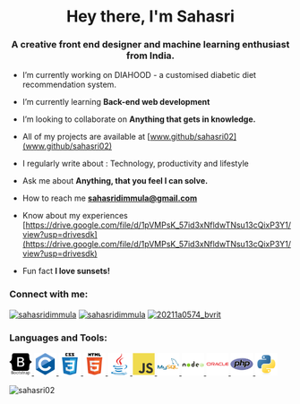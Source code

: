 <h1 align="center">Hey there, I'm Sahasri</h1>
<h3 align="center">A creative front end designer and machine learning enthusiast from India.</h3>

-  I’m currently working on DIAHOOD - a customised diabetic diet recommendation system.

-  I’m currently learning **Back-end web development**

-  I’m looking to collaborate on **Anything that gets in knowledge.**

-  All of my projects are available at [www.github/sahasri02](www.github/sahasri02)

-  I regularly write about : Technology, productivity and lifestyle

-  Ask me about 
     **Anything, that you feel I can solve.**

-  How to reach me **sahasridimmula@gmail.com**

-  Know about my experiences [https://drive.google.com/file/d/1pVMPsK_57id3xNfldwTNsu13cQixP3Y1/view?usp=drivesdk](https://drive.google.com/file/d/1pVMPsK_57id3xNfldwTNsu13cQixP3Y1/view?usp=drivesdk)

-  Fun fact **I love sunsets!**

<h3 align="left">Connect with me:</h3>
<p align="left">
<a href="https://www.linkedin.com/in/sahasri-dimmula-b30581213" target="blank"><img align="center" src="https://raw.githubusercontent.com/rahuldkjain/github-profile-readme-generator/master/src/images/icons/Social/linked-in-alt.svg" alt="sahasridimmula" height="30" width="40" /></a>
<a href="https://instagram.com/sahasridimmula" target="blank"><img align="center" src="https://raw.githubusercontent.com/rahuldkjain/github-profile-readme-generator/master/src/images/icons/Social/instagram.svg" alt="sahasridimmula" height="30" width="40" /></a>
<a href="https://auth.geeksforgeeks.org/user/20211a0574_bvrit" target="blank"><img align="center" src="https://raw.githubusercontent.com/rahuldkjain/github-profile-readme-generator/master/src/images/icons/Social/geeks-for-geeks.svg" alt="20211a0574_bvrit" height="30" width="40" /></a>
</p>

<h3 align="left">Languages and Tools:</h3>
<p align="left"> <a href="https://getbootstrap.com" target="_blank" rel="noreferrer"> <img src="https://raw.githubusercontent.com/devicons/devicon/master/icons/bootstrap/bootstrap-plain-wordmark.svg" alt="bootstrap" width="40" height="40"/> </a> <a href="https://www.cprogramming.com/" target="_blank" rel="noreferrer"> <img src="https://raw.githubusercontent.com/devicons/devicon/master/icons/c/c-original.svg" alt="c" width="40" height="40"/> </a> <a href="https://www.w3schools.com/css/" target="_blank" rel="noreferrer"> <img src="https://raw.githubusercontent.com/devicons/devicon/master/icons/css3/css3-original-wordmark.svg" alt="css3" width="40" height="40"/> </a> <a href="https://www.w3.org/html/" target="_blank" rel="noreferrer"> <img src="https://raw.githubusercontent.com/devicons/devicon/master/icons/html5/html5-original-wordmark.svg" alt="html5" width="40" height="40"/> </a> <a href="https://www.java.com" target="_blank" rel="noreferrer"> <img src="https://raw.githubusercontent.com/devicons/devicon/master/icons/java/java-original.svg" alt="java" width="40" height="40"/> </a> <a href="https://developer.mozilla.org/en-US/docs/Web/JavaScript" target="_blank" rel="noreferrer"> <img src="https://raw.githubusercontent.com/devicons/devicon/master/icons/javascript/javascript-original.svg" alt="javascript" width="40" height="40"/> </a> <a href="https://www.mysql.com/" target="_blank" rel="noreferrer"> <img src="https://raw.githubusercontent.com/devicons/devicon/master/icons/mysql/mysql-original-wordmark.svg" alt="mysql" width="40" height="40"/> </a> <a href="https://nodejs.org" target="_blank" rel="noreferrer"> <img src="https://raw.githubusercontent.com/devicons/devicon/master/icons/nodejs/nodejs-original-wordmark.svg" alt="nodejs" width="40" height="40"/> </a> <a href="https://www.oracle.com/" target="_blank" rel="noreferrer"> <img src="https://raw.githubusercontent.com/devicons/devicon/master/icons/oracle/oracle-original.svg" alt="oracle" width="40" height="40"/> </a> <a href="https://www.php.net" target="_blank" rel="noreferrer"> <img src="https://raw.githubusercontent.com/devicons/devicon/master/icons/php/php-original.svg" alt="php" width="40" height="40"/> </a> <a href="https://www.python.org" target="_blank" rel="noreferrer"> <img src="https://raw.githubusercontent.com/devicons/devicon/master/icons/python/python-original.svg" alt="python" width="40" height="40"/> </a> </p>

<p><img align="center" src="https://github-readme-stats.vercel.app/api/top-langs?username=sahasri02&show_icons=true&theme=dark&text_color=ffffff&locale=en&layout=compact" alt="sahasri02" /></p>
